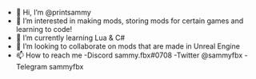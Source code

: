 - 👋 Hi, I’m @printsammy
- 👀 I’m interested in making mods, storing mods for certain games and learning to code!
- 🌱 I’m currently learning Lua & C#
- 💞️ I’m looking to collaborate on mods that are made in Unreal Engine
- 📫 How to reach me 
-Discord
sammy.fbx#0708
-Twitter
@sammyfbx
-Telegram
sammyfbx

<!---
printsammy/printsammy is a ✨ special ✨ repository because its `README.md` (this file) appears on your GitHub profile.
You can click the Preview link to take a look at your changes.
--->
